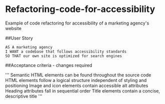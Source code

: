 # Refactoring-code-for-accessibility
Example of code refactoring for accessibility of a marketing agency's website

##User Story

```
AS A marketing agency
I WANT a codebase that follows accessibility standards
SO THAT our own site is optimized for search engines
```

##Acceptance criteria - changes required

'''
Semantic HTML elements can be found throughout the source code
HTML elements follow a logical structure independent of styling and positioning
Image and icon elements contain accessible alt attributes
Heading attributes fall in sequential order
Title elements contain a concise, descriptive title
'''
